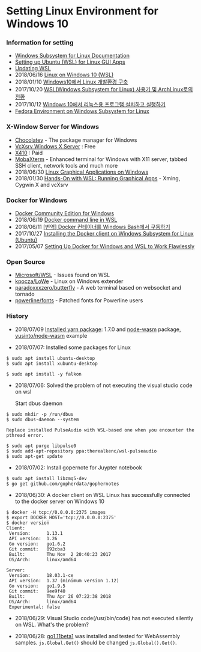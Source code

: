 Setting Linux Environment for Windows 10
===

### Information for setting
* [Windows Subsystem for Linux Documentation](https://docs.microsoft.com/ko-kr/windows/wsl/about)
* [Setting up Ubuntu (WSL) for Linux GUI Apps](http://token2shell.com/howto/x410/setting-up-wsl-for-linux-gui-apps/)
* [Updating WSL](http://wsl-guide.org/en/latest/update.html)
* 2018/06/16 [Linux on Windows 10 (WSL)](https://www.eshlomo.us/linux-on-windows-10-wsl-intro/)
* 2018/01/10 [Windows10에서 Linux 개발환경 구축](http://crynut84.github.io/2018/01/10/building-dev-env-using-wsl/)
* 2017/10/20 [WSL(Windows Subsystem for Linux) 사용기 및 ArchLinux로의 전환](https://tech.ssut.me/2017/10/20/install-archlinux-on-windows-subsystem-for-linux/)
* 2017/10/12 [Windows 10에서 리눅스용 프로그램 설치하고 실행하기](https://medium.com/@rkttu/windows-10%EC%97%90%EC%84%9C-%EB%A6%AC%EB%88%85%EC%8A%A4%EC%9A%A9-%ED%94%84%EB%A1%9C%EA%B7%B8%EB%9E%A8-%EC%84%A4%EC%B9%98%ED%95%98%EA%B3%A0-%EC%8B%A4%ED%96%89%ED%95%98%EA%B8%B0-2cb0d7892d12)
* [Fedora Environment on Windows Subsystem for Linux](https://www.variantweb.net/pub/fedora-wsl.pdf)

### X-Window Server for Windows
* [Chocolatey](https://chocolatey.org/) - The package manager for Windows
* [VcXsrv Windows X Server](https://sourceforge.net/projects/vcxsrv/) : Free
* [X410](http://token2shell.com/x410/) : Paid
* [MobaXterm](https://mobaxterm.mobatek.net/) - Enhanced terminal for Windows with X11 server, tabbed SSH client, network tools and much more
* 2018/06/30 [Linux Graphical Applications on Windows](https://ariya.io/2018/06/linux-graphical-applications-on-windows)
* 2018/01/30 [Hands-On with WSL: Running Graphical Apps](https://virtualizationreview.com/articles/2018/01/30/hands-on-with-wsl-graphical-apps.aspx)
		- Xming, Cygwin X and vcXsrv


### Docker for Windows
* [Docker Community Edition for Windows](https://store.docker.com/editions/community/docker-ce-desktop-windows)
* 2018/06/19 [Docker command line in WSL](http://codingrandomly.com/2018/06/docker-command-line-wsl/)
* 2018/06/11 [[번역] Docker 컨테이너를 Windows Bash에서 구동하기](https://blog.yeon.me/goto/1192)
* 2017/10/27 [Installing the Docker client on Windows Subsystem for Linux (Ubuntu)](https://medium.com/@sebagomez/installing-the-docker-client-on-ubuntus-windows-subsystem-for-linux-612b392a44c4)
* 2017/05/07 [Setting Up Docker for Windows and WSL to Work Flawlessly](https://nickjanetakis.com/blog/setting-up-docker-for-windows-and-wsl-to-work-flawlessly)


### Open Source
* [Microsoft/WSL](https://github.com/Microsoft/WSL) - Issues found on WSL
* [kpocza/LoWe](https://github.com/kpocza/LoWe) - Linux on Windows extender
* [paradoxxxzero/butterfly](https://github.com/paradoxxxzero/butterfly) - A web terminal based on websocket and tornado
* [powerline/fonts](https://github.com/powerline/fonts) - Patched fonts for Powerline users

### History

- 2018/07/09
  [Installed yarn package](https://yarnpkg.com/lang/en/docs/install/#debian-stable): 1.7.0
  and [node-wasm](https://www.npmjs.com/package/node-wasm) package, 
    [yusinto/node-wasm](https://github.com/yusinto/node-wasm/) example

- 2018/07/07: 
   Installed some packages for Linux

```
$ sudo apt install ubuntu-desktop
$ sudo apt install xubuntu-desktop

$ sudo apt install -y falkon
```

- 2018/07/06:
   Solved the problem of not executing the visual studio code on wsl

	Start dbus daemon
```
$ sudo mkdir -p /run/dbus
$ sudo dbus-daemon --system
```
	Replace installed PulseAudio with WSL-based one when you encounter the pthread error.
```
$ sudo apt purge libpulse0
$ sudo add-apt-repository ppa:therealkenc/wsl-pulseaudio
$ sudo apt-get update
```

- 2018/07/02:
  Install gopernote for Juypter notebook
```
$ sudo apt install libzmq5-dev
$ go get github.com/gopherdata/gophernotes
```

- 2018/06/30:
  A docker client on WSL Linux has successfully connected to the docker server on Windows 10
```
$ docker -H tcp://0.0.0.0:2375 images
$ export DOCKER_HOST='tcp://0.0.0.0:2375'
$ docker version
Client:
 Version:      1.13.1
 API version:  1.26
 Go version:   go1.6.2
 Git commit:   092cba3
 Built:        Thu Nov  2 20:40:23 2017
 OS/Arch:      linux/amd64

Server:
 Version:      18.03.1-ce
 API version:  1.37 (minimum version 1.12)
 Go version:   go1.9.5
 Git commit:   9ee9f40
 Built:        Thu Apr 26 07:22:38 2018
 OS/Arch:      linux/amd64
 Experimental: false
```
- 2018/06/29:
  Visual Studio code(/usr/bin/code) has not executed silently on WSL. What's the problem?

- 2018/06/28:
  [go1.11beta1](https://golang.org/dl/) was installed and tested for WebAssembly samples. ```js.Global.Get()``` should be changed ```js.Global().Get()```.

